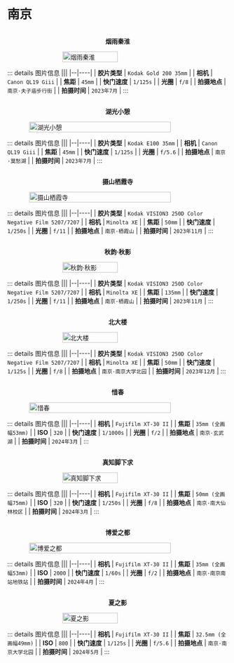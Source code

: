 # 南京

<div style="display: flex; align-items: center; justify-content: center; flex-direction: column">
<p style="font-weight: bold">烟雨秦淮</p>
<img src='/image/000059.jpg' alt="烟雨秦淮" style="width:50%;"></img>
</div>

::: details 图片信息
|||
|--|----|
| **胶片类型** | `Kodak Gold 200 35mm` |
| **相机** | `Canon QL19 Giii` |
| **焦距** | `45mm` |
| **快门速度** | `1/125s` |
| **光圈** | `f/8` |
| **拍摄地点** | `南京·夫子庙步行街` |
| **拍摄时间** | `2023年7月` |
:::



<div style="display: flex; align-items: center; justify-content: center; flex-direction: column">
<p style="font-weight: bold">湖光小憩</p>
<img src='/image/09300016.jpg' alt="湖光小憩" style="width:80%;"></img>
</div>

::: details 图片信息
|||
|--|----|
| **胶片类型** | `Kodak E100 35mm` |
| **相机** | `Canon QL19 Giii` |
| **焦距** | `45mm` |
| **快门速度** | `1/125s` |
| **光圈** | `f/5.6` |
| **拍摄地点** | `南京·莫愁湖` |
| **拍摄时间** | `2023年7月` |
:::

<div style="display: flex; align-items: center; justify-content: center; flex-direction: column">
<p style="font-weight: bold">摄山栖霞寺</p>
<img src="/image/000055.jpg" alt="摄山栖霞寺" style="width:80%;"></img>
</div>

::: details 图片信息
|||
|--|----|
| **胶片类型** | `Kodak VISION3 250D Color Negative Film 5207/7207` |
| **相机** | `Minolta XE` |
| **焦距** | `50mm` |
| **快门速度** | `1/250s` |
| **光圈** | `f/11` |
| **拍摄地点** | `南京·栖霞山` |
| **拍摄时间** | `2023年11月` |
:::

<div style="display: flex; align-items: center; justify-content: center; flex-direction: column">
<p style="font-weight: bold">秋韵·秋影</p>
<img src="/image/000065.jpg" alt="秋韵·秋影" style="width:50%;"></img>
</div>

::: details 图片信息
|||
|--|----|
| **胶片类型** | `Kodak VISION3 250D Color Negative Film 5207/7207` |
| **相机** | `Minolta XE` |
| **焦距** | `135mm` |
| **快门速度** | `1/250s` |
| **光圈** | `f/11` |
| **拍摄地点** | `南京·栖霞山` |
| **拍摄时间** | `2023年11月` |
:::

<div style="display: flex; align-items: center; justify-content: center; flex-direction: column">
<p style="font-weight: bold">北大楼</p>
<img src="/image/000004.jpg" alt="北大楼" style="width:50%;"></img>
</div>

::: details 图片信息
|||
|--|----|
| **胶片类型** | `Kodak VISION3 250D Color Negative Film 5207/7207` |
| **相机** | `Minolta XE` |
| **焦距** | `50mm` |
| **快门速度** | `1/125s` |
| **光圈** | `f/8` |
| **拍摄地点** | `南京·南京大学北园` |
| **拍摄时间** | `2023年12月` |
:::


<div style="display: flex; align-items: center; justify-content: center; flex-direction: column">
<p style="font-weight: bold">惜春</p>
<img src="/image/DSCF1674.jpg" alt="惜春" style="width:80%;"></img>
</div>

::: details 图片信息
|||
|--|----|
| **相机** | `Fujifilm XT-30 II` |
| **焦距** | `35mm (全画幅53mm)` |
| **ISO** | `320` |
| **快门速度** | `1/1000s` |
| **光圈** | `f/2` |
| **拍摄地点** | `南京·玄武湖` |
| **拍摄时间** | `2024年3月` |
:::


<div style="display: flex; align-items: center; justify-content: center; flex-direction: column">
<p style="font-weight: bold">真知脚下求</p>
<img src="/image/DSCF1042.jpg" alt="真知脚下求" style="width:50%;"></img>
</div>

::: details 图片信息
|||
|--|----|
| **相机** | `Fujifilm XT-30 II` |
| **焦距** | `50mm (全画幅75mm)` |
| **ISO** | `320` |
| **快门速度** | `1/250s` |
| **光圈** | `f/8` |
| **拍摄地点** | `南京·南大仙林校区` |
| **拍摄时间** | `2024年3月` |
:::


<div style="display: flex; align-items: center; justify-content: center; flex-direction: column">
<p style="font-weight: bold">博爱之都</p>
<img src="/image/DSCF2318.jpg" alt="博爱之都" style="width:80%;"></img>
</div>

::: details 图片信息
|||
|--|----|
| **相机** | `Fujifilm XT-30 II` |
| **焦距** | `35mm (全画幅53mm)` |
| **ISO** | `2000` |
| **快门速度** | `1/60s` |
| **光圈** | `f/2` |
| **拍摄地点** | `南京·南京南站地铁站` |
| **拍摄时间** | `2024年4月` |
:::


<div style="display: flex; align-items: center; justify-content: center; flex-direction: column">
<p style="font-weight: bold">夏之影</p>
<img src="/image/DSCF3123.jpg" alt="夏之影" style="width:50%;"></img>
</div>

::: details 图片信息
|||
|--|----|
| **相机** | `Fujifilm XT-30 II` |
| **焦距** | `32.5mm (全画幅49mm)` |
| **ISO** | `800` |
| **快门速度** | `1/125s` |
| **光圈** | `f/5.6` |
| **拍摄地点** | `南京·南京大学北园` |
| **拍摄时间** | `2024年5月` |
:::